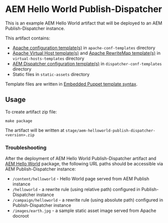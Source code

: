 # AEM Hello World Publish-Dispatcher

This is an example AEM Hello World artifact that will be deployed to an AEM Publish-Dispatcher instance.

This artifact contains:
* [Apache configuration template(s)](https://httpd.apache.org/docs/2.4/configuring.html) in `apache-conf-templates` directory
* [Apache Virtual Host template(s)](https://httpd.apache.org/docs/2.4/vhosts/) and [Apache RewriteMap template(s)](https://httpd.apache.org/docs/current/rewrite/rewritemap.html) in `virtual-hosts-templates` directory
* [AEM Dispatcher configuration template(s)](https://docs.adobe.com/docs/en/dispatcher/disp-config.html) in `dispatcher-conf-templates` directory
* Static files in `static-assets` directory

Template files are written in [Embedded Puppet template syntax](https://docs.puppet.com/puppet/4.10/lang_template_epp.html).

## Usage

To create artifact zip file:

```
make package
```

The artifact will be written at `stage/aem-helloworld-publish-dispatcher-<version>.zip`

### Troubleshooting

After the deployment of AEM Hello World Publish-Dispatcher artifact and [AEM Hello World](https://github.com/shinesolutions/aem-helloworld/) package, the following URL paths should be accessible via AEM Publish-Dispatcher instance:

* `/content/helloworld` - Hello World page served from AEM Publish instance
* `/helloworld` - a rewrite rule (using relative path) configured in Publish-Dispatcher instance
* `/campaign/helloworld` - a rewrite rule (using absolute path) configured in Publish-Dispatcher instance
* `/images/earth.jpg` - a sample static asset image served from Apache docroot

